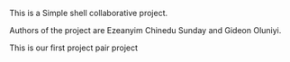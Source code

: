 This is a Simple shell collaborative project.

Authors of the project are Ezeanyim Chinedu Sunday and Gideon Oluniyi.

This is our first project pair project
